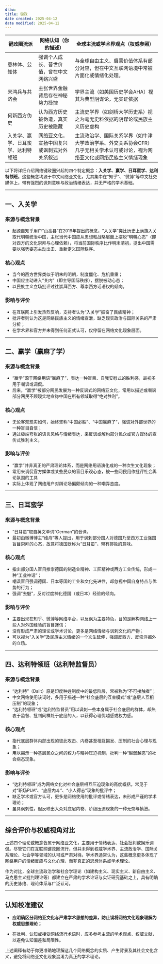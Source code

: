 ```yaml
---
draw:
title: 键政
date created: 2025-04-12
date modified: 2025-04-12
---
```


|键政圈流派|网络认知（你的描述）|全球主流或学术界观点（权威参照）|
|---|---|---|
|意林体、公知体|强调个人成长、普世价值，曾在中文网络兴盛|与全球自由主义、启蒙价值体系有部分对应，但在中文互联网语境中常被片面化或情绪化处理。|
|宋鸿兵与共济会|主张世界金融背后存在神秘势力操控|学界主流（如美国历史学会AHA）视其为典型阴谋论，无实证依据|
|何新西方伪史|认为西方历史被伪造，真实历史被隐藏|主流史学界（如剑桥大学历史系）视之为毫无史料依据的阴谋论或民族主义历史虚构|
|入关学、赢学、日耳蛮学、达利特领班|网络亚文化，宣扬中国复兴或讽刺式对外关系叙述|主流政治学、国际关系学界（如牛津大学政治学系、外交关系协会CFR）几乎无相关学术认可或讨论，视为网络亚文化或网络民族主义情绪现象|

以下将详细介绍网络键政圈兴起的四个特定概念：**入关学、赢学、日耳蛮学、达利特领班**。这些概念均源于中文网络亚文化，尤其集中在“知乎”、“微博”等中文社交媒体上，带有强烈的讽刺意味与政治情绪表达，并无严格的学术基础。

---

## 一、入关学

### 来源与概念背景

- 起源自知乎用户“山高县”在2019年提出的概念，“入关学”类比历史上满族入关取代明朝统治中国，主张当代中国应从思想和战略层面上摆脱“明朝心态”（即对西方的文化崇拜与心理依赖），将当前国际秩序比作明末清初，提出中国需要以强势姿态主动出击、重新定义国际秩序。
    

### 核心观点

- 当今的西方世界类似于明末的明朝，制度僵化、危机重重；
- 中国应主动进入“关内”（即主导国际秩序），摆脱被动心态；
- 以民族主义立场批评过往崇拜西方、尊崇西方话语权的倾向。
    

### 影响与评价

- 在互联网上引发热烈反响，支持者认为“入关学”振奋了民族精神；
- 批评者则认为这是网络民族主义的情绪宣泄，缺乏现实政治与国际关系的严肃分析；
- 在学术界和官方并未得到任何正式认可，仅停留在网络文化现象层面。
    

---

## 二、赢学（赢麻了学）

### 来源与概念背景

- “赢学”源于网络用语“赢麻了”，表达一种盲目、自我安慰式的胜利感，最初多用于嘲讽或调侃。
- 后来，“赢学”被部分网民发展为一种反讽式的网络亚文化，常用以描述或嘲讽部分网民不顾现实地宣称中国在所有领域取得“绝对胜利”。
    

### 核心观点

- 无论客观现实如何，始终坚称“中国必胜”、“中国赢麻了”，强调对外部世界的一种盲目自信；
- 通过极端夸张的语言风格与情绪表达，来反讽或解构部分民众或官方媒体的宣传式胜利主义。
    

### 影响与评价

- “赢学”并非真正的严肃理论体系，而是网络用语演化成的一种次生文化现象；
- 常用来调侃官方媒体或某些民众的盲目乐观心态，被一些网民用作批评社会舆论氛围的工具
- 实际上体现了网络用户对舆论场偏颇倾向的一种嘲弄态度。
    

---

## 三、日耳蛮学

### 来源与概念背景

- “日耳蛮”取自英文单词“German”的音译。
- 最初由微博博主“维舟”等人提出，用于讽刺部分国人对德国乃至西方工业强国盲目崇拜的心态，故意将德国贬称为“日耳蛮”，带有揶揄的意味。
    

### 核心观点

- 指出部分国人盲目推崇德国的制造业精神、工匠精神或西方工业传统，形成一种“工业神话”；
- 嘲讽盲目强调德国、日本等国的工业和文化先进性，却忽视中国自身特点与优势的行为；
- 强调“去魅”，反对过度神化德国（或日本）经验的倾向。
    

### 影响与评价

- 主要出现在知乎、微博等网络平台，以反讽为主要特色，目的是解构网络上一些人对外国经验的盲目迷信；
- 没有形成严肃的理论或学术讨论，更多是网络情绪与讽刺文化的产物；
- 可以视为“入关学”及民族主义情绪的一个次生延伸，强调反西方、反崇洋媚外的立场。
    

---

## 四、达利特领班（达利特监督员）

### 来源与概念背景

- “达利特”（Dalit）原是印度种姓制度中的最低阶层，常被称为“不可接触者”；
- 中文网络使用该词时，多用于描述一种“社会底层的互害模式”或“底层人互相压制”的现象；
- “达利特领班”或“达利特监督员”用以讽刺一些本身属于社会底层的群体，却热衷于监督、批判同样处于底层的人，以获得心理优越感或权力感。
    

### 核心观点

- 指代底层群体内部出现的彼此攻击、内卷甚至相互揭发、压制的社会心理与现象；
- 用以揭示一种基层民众之间的权力与精神压迫机制，批判一种“越弱越恶”的社会病态现象。
    

### 影响与评价

- “达利特领班”成为网络文化对社会底层相互压迫现象的高度概括，常见于对“职场PUA”、“底层内斗”、“小人得志”现象的批评中；
- 缺乏学术或官方认可，更多是网络使用的批评或情绪表达，未形成严谨的学术理论；
- 虽具讽刺性，但反映出大众对底层内卷、阶级压迫现象的一种无奈与愤懑。
    

---

## 综合评价与权威视角对比

上述四个理论或概念皆属于网络亚文化，主要用于情绪表达、社会批判或娱乐调侃。尽管它们在互联网键政圈流行，但并未得到权威学术界、主流政治学、国际关系理论、社会学等领域的认可或严肃对待。学术界通常认为，这些概念更多体现了网络用户的情绪反应与文化心理，而非真正的思想体系或学术理论。

作为对比，全球主流政治学和社会学理论（如建构主义、现实主义、新自由主义、马克思主义批判理论等）都建立在严肃的学术论证与实证研究基础之上，具有明确的历史脉络、理论体系与广泛认可。

---

## 认知校准建议

- **应明确区分网络亚文化与严肃学术思想的差异，防止误将网络文化现象理解为权威思想理论；**
    
- 在批判、认知或接受网络流行术语时，应多参考主流的学术观点、权威文献，以避免认知偏差和局限性。
    

上述阐释有助于你更准确地理解这几个网络概念的实质、产生背景及其社会文化含义，避免将网络亚文化现象混淆为真正的学术理论。
